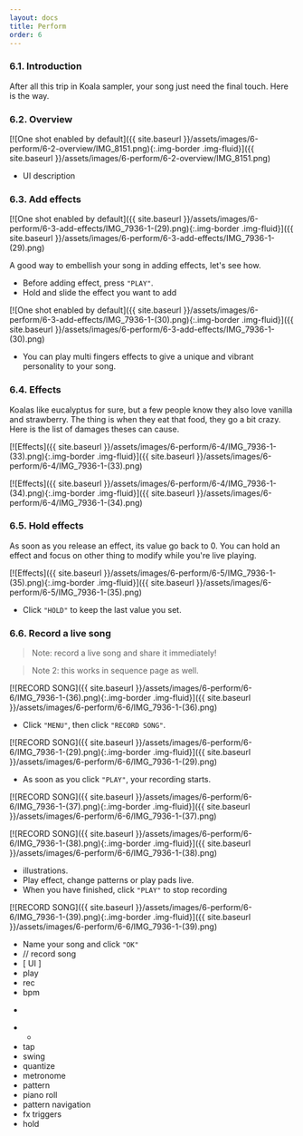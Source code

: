 ```yaml
---
layout: docs
title: Perform
order: 6
---
```


### 6.1. Introduction

<div class="row mb-70" markdown="1">
<div class="col-md-6 col-lg-4 col-xl-3 mb-40" markdown="1">

After all this trip in Koala sampler, your song just need the final touch. Here is the way.

</div>
</div>

### 6.2. Overview

<div class="row mb-70" markdown="1">
<div class="col-md-6 col-lg-4 col-xl-3 mb-40" markdown="1">

[![One shot enabled by default]({{ site.baseurl }}/assets/images/6-perform/6-2-overview/IMG_8151.png){:.img-border .img-fluid}]({{
site.baseurl }}/assets/images/6-perform/6-2-overview/IMG_8151.png)

- UI description

</div>
</div>

### 6.3. Add effects

<div class="row mb-70" markdown="1">

<div class="col-md-6 col-lg-4 col-xl-3 mb-40" markdown="1">

[![One shot enabled by default]({{ site.baseurl }}/assets/images/6-perform/6-3-add-effects/IMG_7936-1-(29).png){:.img-border .img-fluid}]({{
site.baseurl }}/assets/images/6-perform/6-3-add-effects/IMG_7936-1-(29).png)

A good way to embellish your song in adding effects, let's see how.

- Before adding effect, press `"PLAY"`.
- Hold and slide the effect you want to add

</div>
<div class="col-md-6 col-lg-4 col-xl-3 mb-40" markdown="1">

[![One shot enabled by default]({{ site.baseurl }}/assets/images/6-perform/6-3-add-effects/IMG_7936-1-(30).png){:.img-border .img-fluid}]({{
site.baseurl }}/assets/images/6-perform/6-3-add-effects/IMG_7936-1-(30).png)

- You can play multi fingers effects to give a unique and vibrant personality to your song.

</div>
</div>

### 6.4. Effects

<div class="row mb-70" markdown="1">

<div class="col-md-6 col-lg-4 col-xl-3 mb-40" markdown="1">

Koalas like eucalyptus for sure, but a few people know they also love vanilla and strawberry. The thing is when they eat
that food, they go a bit crazy. Here is the list of damages theses can cause.

</div>
<div class="col-md-6 col-lg-4 col-xl-3 mb-40" markdown="1">

[![Effects]({{ site.baseurl }}/assets/images/6-perform/6-4/IMG_7936-1-(33).png){:.img-border .img-fluid}]({{
site.baseurl }}/assets/images/6-perform/6-4/IMG_7936-1-(33).png)

</div>
<div class="col-md-6 col-lg-4 col-xl-3 mb-40" markdown="1">

[![Effects]({{ site.baseurl }}/assets/images/6-perform/6-4/IMG_7936-1-(34).png){:.img-border .img-fluid}]({{
site.baseurl }}/assets/images/6-perform/6-4/IMG_7936-1-(34).png)

</div>
</div>

### 6.5. Hold effects

<div class="row mb-70" markdown="1">
<div class="col-md-6 col-lg-4 col-xl-3 mb-40" markdown="1">

As soon as you release an effect, its value go back to 0. You can hold an effect and focus on other thing to modify
while you're live playing.
</div>
<div class="col-md-6 col-lg-4 col-xl-3 mb-40" markdown="1">

[![Effects]({{ site.baseurl }}/assets/images/6-perform/6-5/IMG_7936-1-(35).png){:.img-border .img-fluid}]({{
site.baseurl }}/assets/images/6-perform/6-5/IMG_7936-1-(35).png)

- Click `"HOLD"` to keep the last value you set.

</div>
</div>

### 6.6. Record a live song

> Note: record a live song and share it immediately!

> Note 2: this works in sequence page as well.

<div class="row mb-70" markdown="1">
<div class="col-md-6 col-lg-4 col-xl-3 mb-40" markdown="1">

[![RECORD SONG]({{ site.baseurl }}/assets/images/6-perform/6-6/IMG_7936-1-(36).png){:.img-border .img-fluid}]({{
site.baseurl }}/assets/images/6-perform/6-6/IMG_7936-1-(36).png)

- Click `"MENU"`, then click `"RECORD SONG"`.

</div>
<div class="col-md-6 col-lg-4 col-xl-3 mb-40" markdown="1">

[![RECORD SONG]({{ site.baseurl }}/assets/images/6-perform/6-6/IMG_7936-1-(29).png){:.img-border .img-fluid}]({{
site.baseurl }}/assets/images/6-perform/6-6/IMG_7936-1-(29).png)

- As soon as you click `"PLAY"`, your recording starts.

</div>
<div class="col-md-6 col-lg-4 col-xl-3 mb-40" markdown="1">

[![RECORD SONG]({{ site.baseurl }}/assets/images/6-perform/6-6/IMG_7936-1-(37).png){:.img-border .img-fluid}]({{
site.baseurl }}/assets/images/6-perform/6-6/IMG_7936-1-(37).png)

[![RECORD SONG]({{ site.baseurl }}/assets/images/6-perform/6-6/IMG_7936-1-(38).png){:.img-border .img-fluid}]({{
site.baseurl }}/assets/images/6-perform/6-6/IMG_7936-1-(38).png)

- illustrations.
- Play effect, change patterns or play pads live.
- When you have finished, click `"PLAY"` to stop recording

</div>
<div class="col-md-6 col-lg-4 col-xl-3 mb-40" markdown="1">

[![RECORD SONG]({{ site.baseurl }}/assets/images/6-perform/6-6/IMG_7936-1-(39).png){:.img-border .img-fluid}]({{
site.baseurl }}/assets/images/6-perform/6-6/IMG_7936-1-(39).png)

- Name your song and click `"OK"`
- // record song
- [ UI ]
- play
- rec
- bpm

</div>

+

-
  -
- tap
- swing
- quantize
- metronome
- pattern
- piano roll
- pattern navigation
- fx triggers
- hold

</div>
